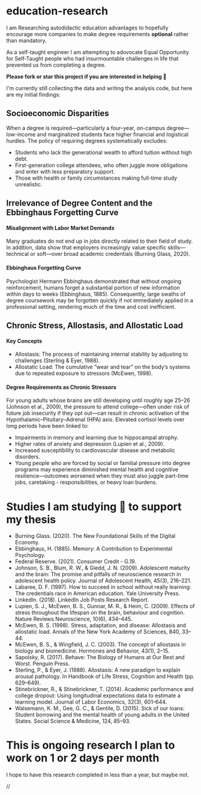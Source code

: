 # education-research
I am Researching autodidactic education advantages to hopefully encourage more companies 
to make degree requirements **optional** rather than mandatory. 

As a self-taught engineer I am attempting to adovocate Equal Opportunity for Self-Taught people who had insurmountable challenges in life that prevented us from completing a degree. 


**Please fork or star this project if you are interested in helping 🙂**

I'm currently still collecting the data and writing the analysis code,
but here are my initial findings:

## Socioeconomic Disparities
When a degree is required—particularly a four-year, on-campus degree—low-income and marginalized students face higher financial and logistical hurdles. The policy of requiring degrees systematically excludes:
- Students who lack the generational wealth to afford tuition without high debt.
- First-generation college attendees, who often juggle more obligations and enter with less preparatory support.
- Those with health or family circumstances making full-time study unrealistic.

## Irrelevance of Degree Content and the Ebbinghaus Forgetting Curve

#### Misalignment with Labor Market Demands
Many graduates do not end up in jobs directly related to their field of study. In addition, data show that employers increasingly value specific skills—technical or soft—over broad academic credentials (Burning Glass, 2020).

#### Ebbinghaus Forgetting Curve
Psychologist Hermann Ebbinghaus demonstrated that without ongoing reinforcement, humans forget a substantial portion of new information within days to weeks (Ebbinghaus, 1885). Consequently, large swaths of degree coursework may be forgotten quickly if not immediately applied in a professional setting, rendering much of the time and cost inefficient.

## Chronic Stress, Allostasis, and Allostatic Load

#### Key Concepts
- Allostasis: The process of maintaining internal stability by adjusting to challenges (Sterling & Eyer, 1988).
- Allostatic Load: The cumulative “wear and tear” on the body’s systems due to repeated exposure to stressors (McEwen, 1998).

#### Degree Requirements as Chronic Stressors
For young adults whose brains are still developing until roughly age 25–26 (Johnson et al., 2009), the pressure to attend college—often under risk of future job insecurity if they opt out—can result in chronic activation of the Hypothalamic–Pituitary–Adrenal (HPA) axis. Elevated cortisol levels over long periods have been linked to:
- Impairments in memory and learning due to hippocampal atrophy.
- Higher rates of anxiety and depression (Lupien et al., 2009).
- Increased susceptibility to cardiovascular disease and metabolic disorders.
- Young people who are forced by social or familial pressure into degree programs may experience diminished mental health and cognitive resilience—outcomes worsened when they must also juggle part-time jobs, caretaking - responsibilities, or heavy loan burdens.

# Studies I am studying 🙂 to support my thesis

- Burning Glass. (2020). The New Foundational Skills of the Digital Economy.
- Ebbinghaus, H. (1885). Memory: A Contribution to Experimental Psychology.
- Federal Reserve. (2021). Consumer Credit - G.19.
- Johnson, S. B., Blum, R. W., & Giedd, J. N. (2009). Adolescent maturity and the brain: The promise and pitfalls of neuroscience research in adolescent health policy. Journal of Adolescent Health, 45(3), 216–221.
- Labaree, D. F. (1997). How to succeed in school without really learning: The credentials race in American education. Yale University Press.
- LinkedIn. (2018). LinkedIn Job Posts Research Report.
- Lupien, S. J., McEwen, B. S., Gunnar, M. R., & Heim, C. (2009). Effects of stress throughout the lifespan on the brain, behaviour and cognition. Nature Reviews Neuroscience, 10(6), 434–445.
- McEwen, B. S. (1998). Stress, adaptation, and disease: Allostasis and allostatic load. Annals of the New York Academy of Sciences, 840, 33–44.
- McEwen, B. S., & Wingfield, J. C. (2003). The concept of allostasis in biology and biomedicine. Hormones and Behavior, 43(1), 2–15.
- Sapolsky, R. (2017). Behave: The Biology of Humans at Our Best and Worst. Penguin Press.
- Sterling, P., & Eyer, J. (1988). Allostasis: A new paradigm to explain arousal pathology. In Handbook of Life Stress, Cognition and Health (pp. 629–649).
- Stinebrickner, R., & Stinebrickner, T. (2014). Academic performance and college dropout: Using longitudinal expectations data to estimate a learning model. Journal of Labor Economics, 32(3), 601–644.
- Walsemann, K. M., Gee, G. C., & Gentile, D. (2015). Sick of our loans: Student borrowing and the mental health of young adults in the United States. Social Science & Medicine, 124, 85–93.

# This is ongoing research I plan to work on 1 or 2 days per month
I hope to have this research completed in less than a year, but maybe not. 

//
